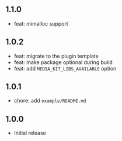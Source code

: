## 1.1.0

- feat: mimalloc support

## 1.0.2

- feat: migrate to the plugin template
- feat: make package optional during build
- feat: add `MEDIA_KIT_LIBS_AVAILABLE` option

## 1.0.1

- chore: add `example/README.md`

## 1.0.0

- Initial release
